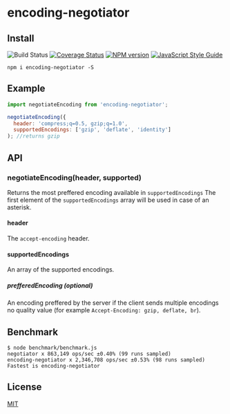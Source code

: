 # encoding-negotiator
## Install

![Build Status](https://github.com/SerayaEryn/encoding-negotiator/workflows/ci/badge.svg)
[![Coverage Status](https://coveralls.io/repos/github/SerayaEryn/encoding-negotiator/badge.svg?branch=master)](https://coveralls.io/github/SerayaEryn/encoding-negotiator?branch=master)
[![NPM version](https://img.shields.io/npm/v/encoding-negotiator.svg?style=flat)](https://www.npmjs.com/package/encoding-negotiator)
[![JavaScript Style Guide](https://img.shields.io/badge/code_style-standard-brightgreen.svg)](https://standardjs.com)

```
npm i encoding-negotiator -S
```
## Example

```mjs
import negotiateEncoding from 'encoding-negotiator';

negotiateEncoding({
  header: 'compress;q=0.5, gzip;q=1.0',
  supportedEncodings: ['gzip', 'deflate', 'identity']
); //returns gzip
```
## API
### negotiateEncoding(header, supported)
Returns the most preffered encoding available in `supportedEncodings` The first 
element of the `supportedEncodings` array will be used in case of an asterisk.

#### header

The `accept-encoding` header.

#### supportedEncodings

An array of the supported encodings.

##### prefferedEncoding (optional)

An encoding preffered by the server if the client sends multiple encodings no 
quality value (for example `Accept-Encoding: gzip, deflate, br`).

## Benchmark

```
$ node benchmark/benchmark.js 
negotiator x 863,149 ops/sec ±0.40% (99 runs sampled)
encoding-negotiator x 2,346,708 ops/sec ±0.53% (98 runs sampled)
Fastest is encoding-negotiator
```

## License

[MIT](./LICENSE)
